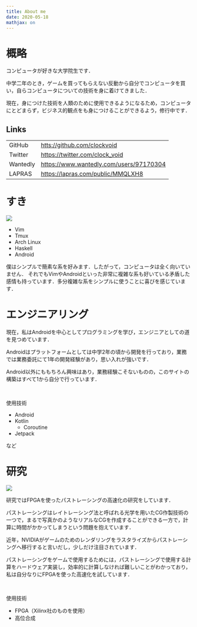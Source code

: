 ```yaml
---
title: About me
date: 2020-05-18
mathjax: on
---
```


# 概略
コンピュータが好きな大学院生です．

中学二年のとき，ゲームを買ってもらえない反動から自分でコンピュータを買い，自らコンピュータについての技術を身に着けてきました．

現在，身につけた技術を人類のために使用できるようになるため，コンピュータにとどまらず，ビジネス的観点をも身につけることができるよう，修行中です．

## Links
| | |
| --- | --- |
| GitHub | [htts://github.com/clockvoid ](https://github.com/clockvoid) |
| Twitter | [https://twitter.com/clock_void ](https://twitter.com/clock_void) |
| Wantedly | [https://www.wantedly.com/users/97170304 ](https://www.wantedly.com/users/97170304) |
| LAPRAS | [https://lapras.com/public/MMQLXH8 ](https://lapras.com/public/MMQLXH8) |

# すき

![](https://i.imgur.com/7zaUUtQ.png)

- Vim
- Tmux
- Arch Linux
- Haskell
- Android

僕はシンプルで簡素な系を好みます．したがって，コンピュータは全く向いていません．
それでもVimやAndroidといった非常に複雑な系も好いている矛盾した感情も持っています．多分複雑な系をシンプルに使うことに喜びを感じています．

# エンジニアリング
現在，私はAndroidを中心としてプログラミングを学び，エンジニアとしての道を見つめています．

Androidはプラットフォームとしては中学2年の頃から開発を行っており，業務では業務委託にて1年の開発経験があり，思い入れが強いです．

Android以外にももちろん興味はあり，業務経験こそないものの，このサイトの構築はすべて1から自分で行っています．

<br>

使用技術

- Android
- Kotlin
    - Coroutine
- Jetpack

など

# 研究

![](https://i.imgur.com/EqKfoNr.png)

研究ではFPGAを使ったパストレーシングの高速化の研究をしています．

パストレーシングはレイトレーシング法と呼ばれる光学を用いたCG作製技術の一つで，まるで写真かのようなリアルなCGを作成することができる一方で，計算に時間がかかってしまうという問題を抱えています．

近年，NVIDIAがゲームのためのレンダリングをラスタライズからパストレーシングへ移行すると言いだし，少しだけ注目されています．

パストレーシングをゲームで使用するためには，パストレーシングで使用する計算をハードウェア実装し，効率的に計算しなければ難しいことがわかっており，私は自分なりにFPGAを使った高速化を試しています．

<br>

使用技術

- FPGA（Xilinx社のものを使用）
- 高位合成

